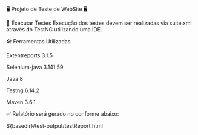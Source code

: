 🖥️ Projeto de Teste de WebSite 🖥️

🧪 Executar Testes
Execução dos testes devem ser realizadas via suite.xml através do TestNG utilizando uma IDE.

🛠️ Ferramentas Utilizadas

Extentreports 3.1.5

Selenium-java 3.141.59

Java 8

Testng 6.14.2

Maven 3.6.1

✅ Relatório será gerado no conforme abaixo:

${basedir}/test-output/testReport.html

